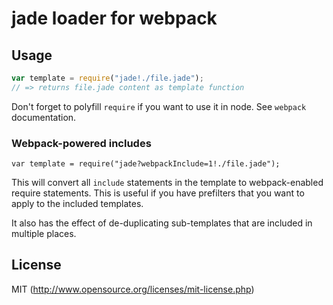 # jade loader for webpack

## Usage

``` javascript
var template = require("jade!./file.jade");
// => returns file.jade content as template function
```

Don't forget to polyfill `require` if you want to use it in node.
See `webpack` documentation.

### Webpack-powered includes

```
var template = require("jade?webpackInclude=1!./file.jade");
```

This will convert all `include` statements in the template to webpack-enabled
require statements. This is useful if you have prefilters that you want to apply
to the included templates.

It also has the effect of de-duplicating sub-templates that are included in
multiple places.

## License

MIT (http://www.opensource.org/licenses/mit-license.php)
